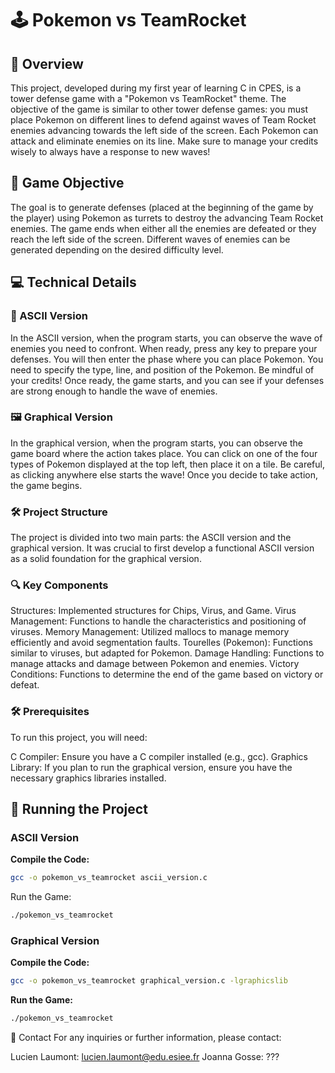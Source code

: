 # 🕹️ Pokemon vs TeamRocket

## 🌟 Overview
This project, developed during my first year of learning C in CPES, is a tower defense game with a "Pokemon vs TeamRocket" theme. The objective of the game is similar to other tower defense games: you must place Pokemon on different lines to defend against waves of Team Rocket enemies advancing towards the left side of the screen. Each Pokemon can attack and eliminate enemies on its line. Make sure to manage your credits wisely to always have a response to new waves!

## 📜 Game Objective
The goal is to generate defenses (placed at the beginning of the game by the player) using Pokemon as turrets to destroy the advancing Team Rocket enemies. The game ends when either all the enemies are defeated or they reach the left side of the screen. Different waves of enemies can be generated depending on the desired difficulty level.

## 💻 Technical Details

### 🧩 ASCII Version
In the ASCII version, when the program starts, you can observe the wave of enemies you need to confront. When ready, press any key to prepare your defenses. You will then enter the phase where you can place Pokemon. You need to specify the type, line, and position of the Pokemon. Be mindful of your credits! Once ready, the game starts, and you can see if your defenses are strong enough to handle the wave of enemies.

### 🖼️ Graphical Version
In the graphical version, when the program starts, you can observe the game board where the action takes place. You can click on one of the four types of Pokemon displayed at the top left, then place it on a tile. Be careful, as clicking anywhere else starts the wave! Once you decide to take action, the game begins.

### 🛠️ Project Structure
The project is divided into two main parts: the ASCII version and the graphical version. It was crucial to first develop a functional ASCII version as a solid foundation for the graphical version.

### 🔍 Key Components
Structures: Implemented structures for Chips, Virus, and Game.
Virus Management: Functions to handle the characteristics and positioning of viruses.
Memory Management: Utilized mallocs to manage memory efficiently and avoid segmentation faults.
Tourelles (Pokemon): Functions similar to viruses, but adapted for Pokemon.
Damage Handling: Functions to manage attacks and damage between Pokemon and enemies.
Victory Conditions: Functions to determine the end of the game based on victory or defeat.
### 🛠️ Prerequisites
To run this project, you will need:

C Compiler: Ensure you have a C compiler installed (e.g., gcc).
Graphics Library: If you plan to run the graphical version, ensure you have the necessary graphics libraries installed.

## 🚀 Running the Project

### ASCII Version
**Compile the Code:**
```bash
gcc -o pokemon_vs_teamrocket ascii_version.c
```
Run the Game:
```bash
./pokemon_vs_teamrocket
```

### Graphical Version
**Compile the Code:**
```bash
gcc -o pokemon_vs_teamrocket graphical_version.c -lgraphicslib
```
**Run the Game:**
```bash
./pokemon_vs_teamrocket
```

📧 Contact
For any inquiries or further information, please contact:

Lucien Laumont: lucien.laumont@edu.esiee.fr
Joanna Gosse: ???
